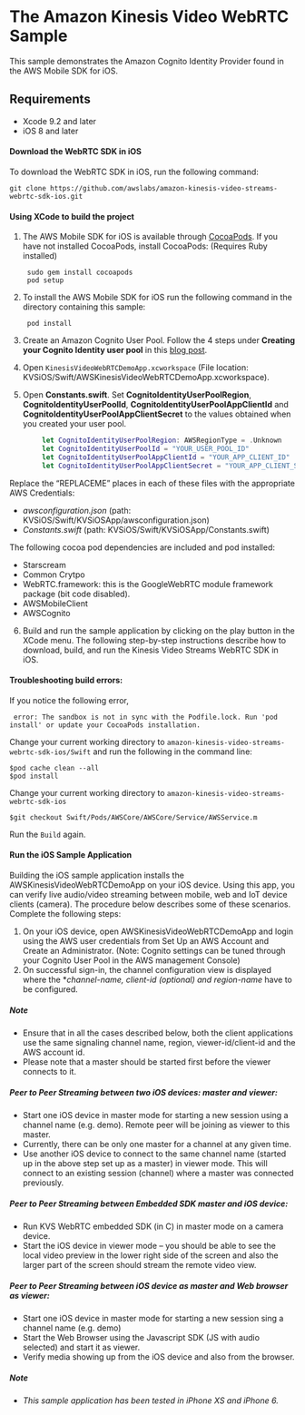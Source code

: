 # The Amazon Kinesis Video WebRTC Sample

This sample demonstrates the Amazon Cognito Identity Provider found in the AWS Mobile SDK for iOS.

## Requirements

* Xcode 9.2 and later
* iOS 8 and later

#### Download the WebRTC SDK in iOS
To download the WebRTC SDK in iOS, run the following command:

	git clone https://github.com/awslabs/amazon-kinesis-video-streams-webrtc-sdk-ios.git
  

#### Using XCode to build the project

1. The AWS Mobile SDK for iOS is available through [CocoaPods](http://cocoapods.org). If you have not installed CocoaPods, install CocoaPods: (Requires Ruby installed) 

		sudo gem install cocoapods
		pod setup

2. To install the AWS Mobile SDK for iOS run the following command in the directory containing this sample:

		pod install

3. Create an Amazon Cognito User Pool. Follow the 4 steps under **Creating your Cognito Identity user pool** in this [blog post](http://mobile.awsblog.com/post/TxGNH1AUKDRZDH/Announcing-Your-User-Pools-in-Amazon-Cognito).

4. Open `KinesisVideoWebRTCDemoApp.xcworkspace` (File location: KVSiOS/Swift/AWSKinesisVideoWebRTCDemoApp.xcworkspace).

5. Open **Constants.swift**. Set **CognitoIdentityUserPoolRegion**, **CognitoIdentityUserPoolId**, **CognitoIdentityUserPoolAppClientId** and **CognitoIdentityUserPoolAppClientSecret** to the values obtained when you created your user pool.
```swift
		let CognitoIdentityUserPoolRegion: AWSRegionType = .Unknown
		let CognitoIdentityUserPoolId = "YOUR_USER_POOL_ID"
		let CognitoIdentityUserPoolAppClientId = "YOUR_APP_CLIENT_ID"
		let CognitoIdentityUserPoolAppClientSecret = "YOUR_APP_CLIENT_SECRET"
```
Replace the “REPLACEME” places in each of these files with the appropriate AWS Credentials:
  *  _awsconfiguration.json_ (path: KVSiOS/Swift/KVSiOSApp/awsconfiguration.json)
  *	 _Constants.swift_ (path: KVSiOS/Swift/KVSiOSApp/Constants.swift)



The following cocoa pod dependencies are included and pod installed:

 * Starscream
 * Common Crytpo
 * WebRTC.framework: this is the GoogleWebRTC module framework package (bit code disabled).
 * AWSMobileClient
 * AWSCognito
 
6. Build and run the sample application by clicking on the play button in the XCode menu.
The following step-by-step instructions describe how to download, build, and run the Kinesis Video Streams WebRTC SDK in iOS.

#### Troubleshooting build errors:
If you notice the following error,

 ` error: The sandbox is not in sync with the Podfile.lock. Run 'pod install' or update your CocoaPods installation.`
 
Change your current working directory to  `amazon-kinesis-video-streams-webrtc-sdk-ios/Swift` and run the following in the command line:
```
$pod cache clean --all
$pod install
```


Change your current working directory to  `amazon-kinesis-video-streams-webrtc-sdk-ios`
```
$git checkout Swift/Pods/AWSCore/AWSCore/Service/AWSService.m
```

Run the `Build` again.
 
#### Run the iOS Sample Application
Building the iOS sample application installs the AWSKinesisVideoWebRTCDemoApp on your iOS device. Using this app, you can verify live audio/video streaming between mobile, web and IoT device clients (camera). The procedure below describes some of these scenarios. Complete the following steps:
1.	On your iOS device, open AWSKinesisVideoWebRTCDemoApp and login using the AWS user credentials from Set Up an AWS Account and Create an Administrator. (Note: Cognito settings can be tuned through your Cognito User Pool in the AWS management Console)
2.	On successful sign-in, the channel configuration view is displayed where the **channel-name, client-id (optional) and region-name* have to be configured. 

##### Note
*	Ensure that in all the cases described below, both the client applications use the same signaling channel name, region, viewer-id/client-id and the AWS account id.
*	Please note that a master should be started first before the viewer connects to it.
#####	Peer to Peer Streaming between two iOS devices: master and viewer:
*	Start one iOS device in master mode for starting a new session using a channel name (e.g. demo). Remote peer will be joining as viewer to this master.
*	Currently, there can be only one master for a channel at any given time.
*	Use another iOS device to connect to the same channel name (started up in the above step set up as a master) in viewer mode. This will connect to an existing session (channel) where a master was connected previously.

#####	Peer to Peer Streaming between Embedded SDK master and iOS device:
  *	Run KVS WebRTC embedded SDK (in C) in master mode on a camera device.
  *	Start the iOS device in viewer mode – you should be able to see the local video preview in the lower right side of the screen and also the larger part of the screen should stream the remote video view.

#####	Peer to Peer Streaming between iOS device as master and Web browser as viewer:
 *	Start one iOS device in master mode for starting a new session sing a channel name (e.g. demo)
 *	Start the Web Browser using the Javascript SDK (JS with audio selected) and start it as viewer.
 *	Verify media showing up from the iOS device and also from the browser.

##### Note

* _This sample application has been tested in iPhone XS and iPhone 6._
